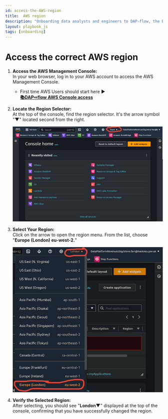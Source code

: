 ```yaml
---
id: access-the-AWS-region
title:  AWS region
description: "Onboarding data analysts and engineers to DAP⇨flow, the Data Analytics Platform Airflow integration."
layout: playbook_js
tags: [onboarding]
---
```


#  Access the correct AWS region

1. **Access the AWS Management Console:**   
   In your web browser, log in to your AWS account to access the AWS Management Console.  
   
   * First time AWS Users should start here ►  
   **[📚DAP⇨flow AWS Console access](https://playbook.hackney.gov.uk/Data-Platform-Playbook/dap-airflow/onboarding/access-the-AWS-Management-Console)** 

2. **Locate the Region Selector:**   
   At the top of the console, find the region selector. It's the arrow symbol "**▼**" located second from the right.

   ![Fig 2](../images/access-the-AWS-region-two.png)

3. **Select Your Region:**   
   Click on the arrow to open the region menu. From the list, choose "**Europe (London) eu-west-2.**"

    ![Fig 3 & 4](../images/access-the-AWS-region-three-four.png)

4. **Verify the Selected Region:**   
   After selecting, you should see "**London▼**" displayed at the top of the console, confirming that you have successfully changed the region.
